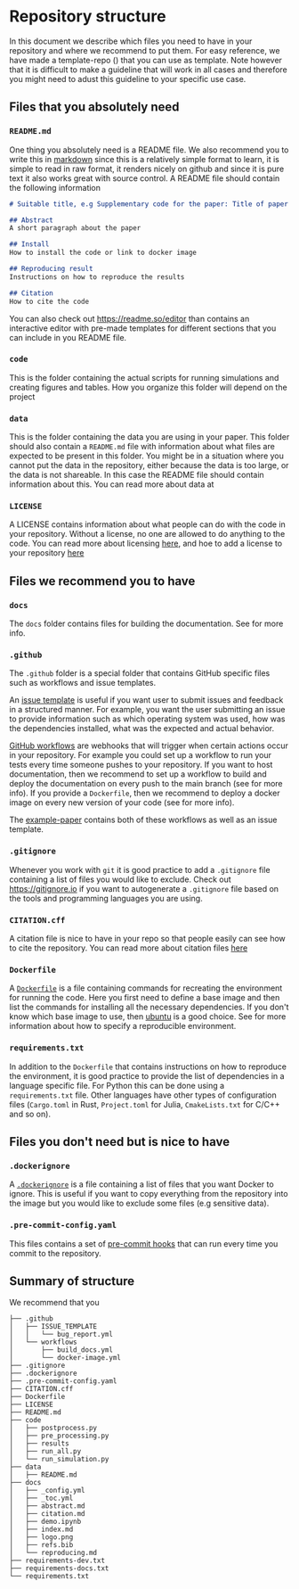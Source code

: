# Repository structure

In this document we describe which files you need to have in your repository and where we recommend to put them. For easy reference, we have made a template-repo () that you can use as template. Note however that it is difficult to make a guideline that will work in all cases and therefore you might need to adust this guideline to your specific use case.


## Files that you absolutely need

### `README.md`

One thing you absolutely need is a README file. We also recommend you to write this in [markdown](https://github.com/adam-p/markdown-here/wiki/Markdown-Cheatsheet) since this is a relatively simple format to learn, it is simple to read in raw format, it renders nicely on github and since it is pure text it also works great with source control. A README file should contain the following information

```markdown
# Suitable title, e.g Supplementary code for the paper: Title of paper

## Abstract
A short paragraph about the paper

## Install
How to install the code or link to docker image

## Reproducing result
Instructions on how to reproduce the results

## Citation
How to cite the code
```

You can also check out <https://readme.so/editor> than contains an interactive editor with pre-made templates for different sections that you can include in you README file.

### `code`
This is the folder containing the actual scripts for running simulations and creating figures and tables. How you organize this folder will depend on the project

### `data`
This is the folder containing the data you are using in your paper. This folder should also contain a `README.md` file with information about what files are expected to be present in this folder. You might be in a situation where you cannot put the data in the repository, either because the data is too large, or the data is not shareable. In this case the README file should contain information about this. You can read more about data at [](data-main)

### `LICENSE`
A LICENSE contains information about what people can do with the code in your repository. Without a license, no one are allowed to do anything to the code. You can read more about licensing [here](docs-license), and hoe to add a license to your repository [here](https://docs.github.com/en/communities/setting-up-your-project-for-healthy-contributions/adding-a-license-to-a-repository)



## Files we recommend you to have

### `docs`
The `docs` folder contains files for building the documentation. See [](docs-main) for more info.

### `.github`
The `.github` folder is a special folder that contains GitHub specific files such as workflows and issue templates.

An [issue template](https://docs.github.com/en/communities/using-templates-to-encourage-useful-issues-and-pull-requests/configuring-issue-templates-for-your-repository) is useful if you want user to submit issues and feedback in a structured manner. For example, you want the user submitting an issue to provide information such as which operating system was used, how was the dependencies installed, what was the expected and actual behavior.

[GitHub workflows](https://docs.github.com/en/actions/using-workflows) are webhooks that will trigger when certain actions occur in your repository. For example you could set up a workflow to run your tests every time someone pushes to your repository. If you want to host documentation, then we recommend to set up a workflow to build and deploy the documentation on every push to the main branch (see [](docs-main) for more info). If you provide a `Dockerfile`, then we recommend to deploy a docker image on every new version of your code (see [](versioning-main) for more info).

The [example-paper](https://github.com/scientificcomputing/example-paper) contains both of these workflows as well as an issue template.


### `.gitignore`
Whenever you work with `git` it is good practice to add a `.gitignore` file containing a list of files you would like to exclude. Check out <https://gitignore.io> if you want to autogenerate a `.gitignore` file based on the tools and programming languages you are using.


### `CITATION.cff`
A citation file is nice to have in your repo so that people easily can see how to cite the repository. You can read more about citation files [here](https://docs.github.com/en/repositories/managing-your-repositorys-settings-and-features/customizing-your-repository/about-citation-files)


### `Dockerfile`
A [`Dockerfile`](https://docs.docker.com/engine/reference/builder/docker ) is a file containing commands for recreating the environment for running the code. Here you first need to define a base image and then list the commands for installing all the necessary dependencies. If you don't know which base image to use, then [ubuntu](https://hub.docker.com/_/ubuntu) is a good choice. See [](environment) for more information about how to specify a reproducible environment.

### `requirements.txt`
In addition to the `Dockerfile` that contains instructions on how to reproduce the environment, it is good practice to provide the list of dependencies in a language specific file. For Python this can be done using a `requirements.txt` file. Other languages have other types of configuration files (`Cargo.toml` in Rust, `Project.toml` for Julia, `CmakeLists.txt` for C/C++ and so on).


## Files you don't need but is nice to have

### `.dockerignore`
A [`.dockerignore`](https://docs.docker.com/engine/reference/builder/#dockerignore-file) is a file containing a list of files that you want Docker to ignore. This is useful if you want to copy everything from the repository into the image but you would like to exclude some files (e.g sensitive data).

### `.pre-commit-config.yaml`
This files contains a set of [pre-commit hooks](https://pre-commit.com) that can run every time you commit to the repository.


## Summary of structure

We recommend that you

```
├── .github
│   ├── ISSUE_TEMPLATE
│   │   └── bug_report.yml
│   └── workflows
│       ├── build_docs.yml
│       └── docker-image.yml
├── .gitignore
├── .dockerignore
├── .pre-commit-config.yaml
├── CITATION.cff
├── Dockerfile
├── LICENSE
├── README.md
├── code
│   ├── postprocess.py
│   ├── pre_processing.py
│   ├── results
│   ├── run_all.py
│   └── run_simulation.py
├── data
│   ├── README.md
├── docs
│   ├── _config.yml
│   ├── _toc.yml
│   ├── abstract.md
│   ├── citation.md
│   ├── demo.ipynb
│   ├── index.md
│   ├── logo.png
│   ├── refs.bib
│   └── reproducing.md
├── requirements-dev.txt
├── requirements-docs.txt
└── requirements.txt
```
